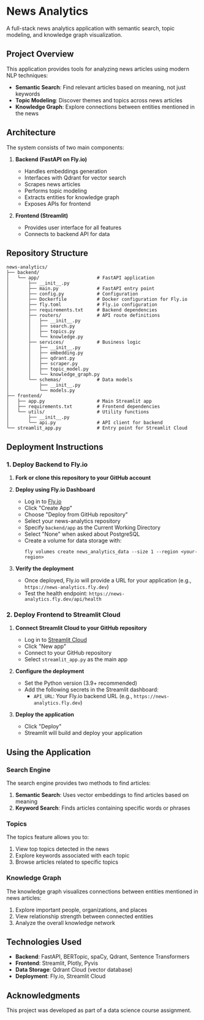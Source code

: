 # News Analytics

A full-stack news analytics application with semantic search, topic modeling, and knowledge graph visualization.

## Project Overview

This application provides tools for analyzing news articles using modern NLP techniques:

- **Semantic Search**: Find relevant articles based on meaning, not just keywords
- **Topic Modeling**: Discover themes and topics across news articles
- **Knowledge Graph**: Explore connections between entities mentioned in the news

## Architecture

The system consists of two main components:

1. **Backend (FastAPI on Fly.io)**
   - Handles embeddings generation
   - Interfaces with Qdrant for vector search
   - Scrapes news articles
   - Performs topic modeling
   - Extracts entities for knowledge graph
   - Exposes APIs for frontend

2. **Frontend (Streamlit)**
   - Provides user interface for all features
   - Connects to backend API for data

## Repository Structure

```
news-analytics/
├── backend/
│   └── app/                     # FastAPI application
│       ├── __init__.py
│       ├── main.py              # FastAPI entry point
│       ├── config.py            # Configuration
│       ├── Dockerfile           # Docker configuration for Fly.io
│       ├── fly.toml             # Fly.io configuration
│       ├── requirements.txt     # Backend dependencies
│       ├── routers/             # API route definitions
│       │   ├── __init__.py
│       │   ├── search.py
│       │   ├── topics.py
│       │   └── knowledge.py
│       ├── services/            # Business logic
│       │   ├── __init__.py
│       │   ├── embedding.py
│       │   ├── qdrant.py
│       │   ├── scraper.py
│       │   ├── topic_model.py
│       │   └── knowledge_graph.py
│       └── schemas/             # Data models
│           ├── __init__.py
│           └── models.py
├── frontend/
│   ├── app.py                   # Main Streamlit app
│   ├── requirements.txt         # Frontend dependencies
│   └── utils/                   # Utility functions
│       ├── __init__.py
│       └── api.py               # API client for backend
└── streamlit_app.py             # Entry point for Streamlit Cloud
```

## Deployment Instructions

### 1. Deploy Backend to Fly.io

1. **Fork or clone this repository to your GitHub account**

2. **Deploy using Fly.io Dashboard**
   - Log in to [Fly.io](https://fly.io/dashboard)
   - Click "Create App"
   - Choose "Deploy from GitHub repository"
   - Select your news-analytics repository
   - Specify `backend/app` as the Current Working Directory
   - Select "None" when asked about PostgreSQL
   - Create a volume for data storage with:
     ```
     fly volumes create news_analytics_data --size 1 --region <your-region>
     ```

3. **Verify the deployment**
   - Once deployed, Fly.io will provide a URL for your application (e.g., `https://news-analytics.fly.dev`)
   - Test the health endpoint: `https://news-analytics.fly.dev/api/health`

### 2. Deploy Frontend to Streamlit Cloud

1. **Connect Streamlit Cloud to your GitHub repository**
   - Log in to [Streamlit Cloud](https://streamlit.io/cloud)
   - Click "New app"
   - Connect to your GitHub repository
   - Select `streamlit_app.py` as the main app

2. **Configure the deployment**
   - Set the Python version (3.9+ recommended)
   - Add the following secrets in the Streamlit dashboard:
     - `API_URL`: Your Fly.io backend URL (e.g., `https://news-analytics.fly.dev`)

3. **Deploy the application**
   - Click "Deploy"
   - Streamlit will build and deploy your application

## Using the Application

### Search Engine

The search engine provides two methods to find articles:

1. **Semantic Search**: Uses vector embeddings to find articles based on meaning
2. **Keyword Search**: Finds articles containing specific words or phrases

### Topics

The topics feature allows you to:

1. View top topics detected in the news
2. Explore keywords associated with each topic
3. Browse articles related to specific topics

### Knowledge Graph

The knowledge graph visualizes connections between entities mentioned in news articles:

1. Explore important people, organizations, and places
2. View relationship strength between connected entities
3. Analyze the overall knowledge network

## Technologies Used

- **Backend**: FastAPI, BERTopic, spaCy, Qdrant, Sentence Transformers
- **Frontend**: Streamlit, Plotly, Pyvis
- **Data Storage**: Qdrant Cloud (vector database)
- **Deployment**: Fly.io, Streamlit Cloud

## Acknowledgments

This project was developed as part of a data science course assignment.
